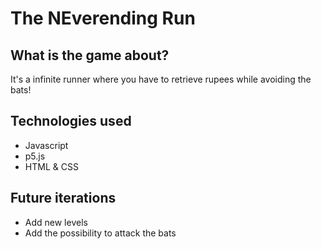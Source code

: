 # The NEverending Run

## What is the game about?

It's a infinite runner where you have to retrieve rupees while avoiding the bats!

## Technologies used

- Javascript
- p5.js
- HTML & CSS

## Future iterations

- Add new levels
- Add the possibility to attack the bats
